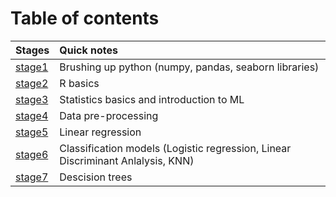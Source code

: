 
# Table of contents
| Stages | Quick notes |
|:-------|:------------|
| [stage1](stage1) | Brushing up python (numpy, pandas, seaborn libraries) |
| [stage2](stage2) | R basics |
| [stage3](stage3) | Statistics basics and introduction to ML |
| [stage4](stage4) | Data pre-processing |
| [stage5](stage5) | Linear regression |
| [stage6](stage6) | Classification models (Logistic regression, Linear Discriminant Anlalysis, KNN) |
| [stage7](stage7) | Descision trees |


<!-- # Resources:
1) Link for course resources : [link](https://starttechacademy.com/z-resources-machine-learning-deep-learning-in-python-r/)
2)  -->